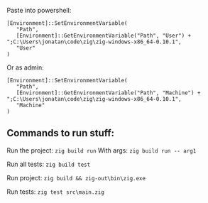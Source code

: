 Paste into powershell:
```
[Environment]::SetEnvironmentVariable(
   "Path",
   [Environment]::GetEnvironmentVariable("Path", "User") + ";C:\Users\jonatan\code\zig\zig-windows-x86_64-0.10.1",
   "User"
)
```

Or as admin:
```
[Environment]::SetEnvironmentVariable(
   "Path",
   [Environment]::GetEnvironmentVariable("Path", "Machine") + ";C:\Users\jonatan\code\zig\zig-windows-x86_64-0.10.1",
   "Machine"
)
```

## Commands to run stuff:
Run the project: `zig build run`
With args: `zig build run -- arg1`

Run all tests: `zig build test`

Run project: `zig build && zig-out\bin\zig.exe`

Run tests: `zig test src\main.zig`